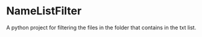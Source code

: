 # NameListFilter
A python project for filtering the files in the folder that contains in the txt list.
